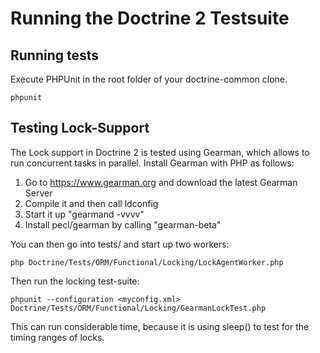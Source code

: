 # Running the Doctrine 2 Testsuite

## Running tests

Execute PHPUnit in the root folder of your doctrine-common clone.

    phpunit

## Testing Lock-Support

The Lock support in Doctrine 2 is tested using Gearman, which allows to run concurrent tasks in parallel.
Install Gearman with PHP as follows:

1. Go to https://www.gearman.org and download the latest Gearman Server
2. Compile it and then call ldconfig
3. Start it up "gearmand -vvvv"
4. Install pecl/gearman by calling "gearman-beta"

You can then go into tests/ and start up two workers:

    php Doctrine/Tests/ORM/Functional/Locking/LockAgentWorker.php

Then run the locking test-suite:

    phpunit --configuration <myconfig.xml> Doctrine/Tests/ORM/Functional/Locking/GearmanLockTest.php

This can run considerable time, because it is using sleep() to test for the timing ranges of locks.